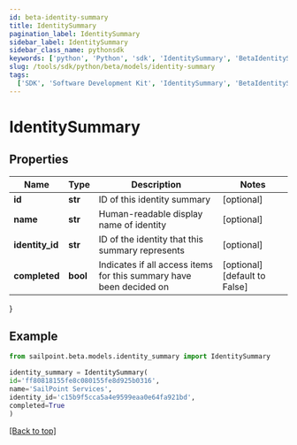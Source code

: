 ```yaml
---
id: beta-identity-summary
title: IdentitySummary
pagination_label: IdentitySummary
sidebar_label: IdentitySummary
sidebar_class_name: pythonsdk
keywords: ['python', 'Python', 'sdk', 'IdentitySummary', 'BetaIdentitySummary']
slug: /tools/sdk/python/beta/models/identity-summary
tags:
  ['SDK', 'Software Development Kit', 'IdentitySummary', 'BetaIdentitySummary']
---
```


# IdentitySummary

## Properties

| Name | Type | Description | Notes |
| --- | --- | --- | --- |
| **id** | **str** | ID of this identity summary | [optional] |
| **name** | **str** | Human-readable display name of identity | [optional] |
| **identity_id** | **str** | ID of the identity that this summary represents | [optional] |
| **completed** | **bool** | Indicates if all access items for this summary have been decided on | [optional] [default to False] |

}

## Example

```python
from sailpoint.beta.models.identity_summary import IdentitySummary

identity_summary = IdentitySummary(
id='ff80818155fe8c080155fe8d925b0316',
name='SailPoint Services',
identity_id='c15b9f5cca5a4e9599eaa0e64fa921bd',
completed=True
)

```

[[Back to top]](#)
